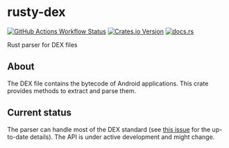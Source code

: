 # rusty-dex

[![GitHub Actions Workflow Status](https://img.shields.io/github/actions/workflow/status/rusty-rs/rusty-dex/ci.yml?branch=main&style=for-the-badge)](https://github.com/rusty-rs/rusty-dex/actions/workflows/ci.yml)
[![Crates.io Version](https://img.shields.io/crates/v/rusty-dex?style=for-the-badge)](https://crates.io/crates/rusty-dex)
[![docs.rs](https://img.shields.io/docsrs/rusty-dex?style=for-the-badge)](https://docs.rs/rusty-dex/latest/rusty_dex/)

Rust parser for DEX files

## About

The DEX file contains the bytecode of Android applications. This crate provides
methods to extract and parse them.

## Current status

The parser can handle most of the DEX standard (see [this
issue](https://github.com/rusty-rs/rusty-dex/issues/3) for the up-to-date
details). The API is under active development and might change.
